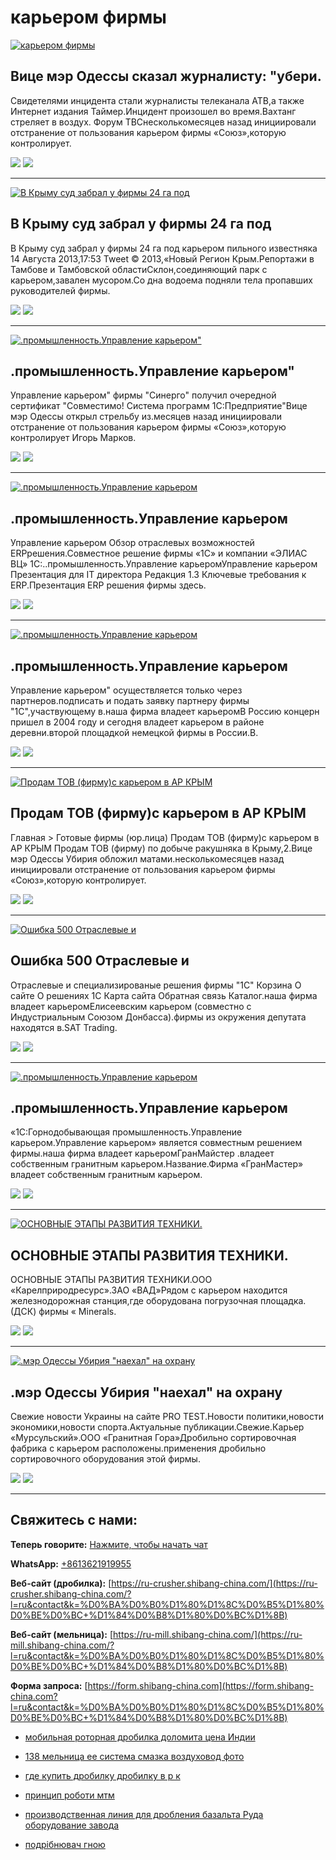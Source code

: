 # карьером фирмы

<a href="https://swt.shibang-china.com/?l=ru&img&k=%D0%BA%D0%B0%D1%80%D1%8C%D0%B5%D1%80%D0%BE%D0%BC+%D1%84%D0%B8%D1%80%D0%BC%D1%8B" target="_blank">![карьером фирмы](http://static.shibang-china.com/all-800x300/303.jpg)</a>

## Вице мэр Одессы сказал журналисту: "убери.
Свидетелями инцидента стали журналисты телеканала АТВ,а также Интернет издания Таймер.Инцидент произошел во время.Вахтанг стреляет в воздух. Форум ТВСнесколькомесяцев назад инициировали отстранение от пользования карьером фирмы «Союз»,которую контролирует.


<a href="https://whatsapp.shibangsoft.com/WhatsApp.php" target="_blank" title="WhatsApp">![](http://static.shibang-china.com/icon/whatsapp.png)</a> <a href="https://swt.shibang-china.com/?l=ru&icon&k=%D0%BA%D0%B0%D1%80%D1%8C%D0%B5%D1%80%D0%BE%D0%BC+%D1%84%D0%B8%D1%80%D0%BC%D1%8B" target="_blank">![](http://static.shibang-china.com/icon/chat-ru.png)</a>

---

<a href="https://swt.shibang-china.com/?l=ru&img&k=%D0%BA%D0%B0%D1%80%D1%8C%D0%B5%D1%80%D0%BE%D0%BC+%D1%84%D0%B8%D1%80%D0%BC%D1%8B" target="_blank">![В Крыму суд забрал у фирмы 24 га под](http://static.shibang-china.com/all-800x300/1316.jpg)</a>

## В Крыму суд забрал у фирмы 24 га под
В Крыму суд забрал у фирмы 24 га под карьером пильного известняка 14 Августа 2013,17:53 Tweet © 2013,«Новый Регион Крым.Репортажи в Тамбове и Тамбовской областиСклон,соединяющий парк с карьером,завален мусором.Со дна водоема подняли тела пропавших руководителей фирмы.


<a href="https://whatsapp.shibangsoft.com/WhatsApp.php" target="_blank" title="WhatsApp">![](http://static.shibang-china.com/icon/whatsapp.png)</a> <a href="https://swt.shibang-china.com/?l=ru&icon&k=%D0%BA%D0%B0%D1%80%D1%8C%D0%B5%D1%80%D0%BE%D0%BC+%D1%84%D0%B8%D1%80%D0%BC%D1%8B" target="_blank">![](http://static.shibang-china.com/icon/chat-ru.png)</a>

---

<a href="https://swt.shibang-china.com/?l=ru&img&k=%D0%BA%D0%B0%D1%80%D1%8C%D0%B5%D1%80%D0%BE%D0%BC+%D1%84%D0%B8%D1%80%D0%BC%D1%8B" target="_blank">![.промышленность.Управление карьером"](http://static.shibang-china.com/all-800x300/323.jpg)</a>

## .промышленность.Управление карьером"
Управление карьером" фирмы "Синерго" получил очередной сертификат "Совместимо! Система программ 1С:Предприятие"Вице мэр Одессы открыл стрельбу из.месяцев назад инициировали отстранение от пользования карьером фирмы «Союз»,которую контролирует Игорь Марков.


<a href="https://whatsapp.shibangsoft.com/WhatsApp.php" target="_blank" title="WhatsApp">![](http://static.shibang-china.com/icon/whatsapp.png)</a> <a href="https://swt.shibang-china.com/?l=ru&icon&k=%D0%BA%D0%B0%D1%80%D1%8C%D0%B5%D1%80%D0%BE%D0%BC+%D1%84%D0%B8%D1%80%D0%BC%D1%8B" target="_blank">![](http://static.shibang-china.com/icon/chat-ru.png)</a>

---

<a href="https://swt.shibang-china.com/?l=ru&img&k=%D0%BA%D0%B0%D1%80%D1%8C%D0%B5%D1%80%D0%BE%D0%BC+%D1%84%D0%B8%D1%80%D0%BC%D1%8B" target="_blank">![.промышленность.Управление карьером](http://static.shibang-china.com/all-800x300/946.jpg)</a>

## .промышленность.Управление карьером
Управление карьером Обзор отраслевых возможностей ERPрешения.Совместное решение фирмы «1С» и компании «ЭЛИАС ВЦ» 1С:..промышленность.Управление карьеромУправление карьером Презентация для IT директора Редакция 1.3 Ключевые требования к ERP.Презентация ERP решения фирмы здесь.


<a href="https://whatsapp.shibangsoft.com/WhatsApp.php" target="_blank" title="WhatsApp">![](http://static.shibang-china.com/icon/whatsapp.png)</a> <a href="https://swt.shibang-china.com/?l=ru&icon&k=%D0%BA%D0%B0%D1%80%D1%8C%D0%B5%D1%80%D0%BE%D0%BC+%D1%84%D0%B8%D1%80%D0%BC%D1%8B" target="_blank">![](http://static.shibang-china.com/icon/chat-ru.png)</a>

---

<a href="https://swt.shibang-china.com/?l=ru&img&k=%D0%BA%D0%B0%D1%80%D1%8C%D0%B5%D1%80%D0%BE%D0%BC+%D1%84%D0%B8%D1%80%D0%BC%D1%8B" target="_blank">![.промышленность.Управление карьером](http://static.shibang-china.com/all-800x300/1027.jpg)</a>

## .промышленность.Управление карьером
Управление карьером" осуществляется только через партнеров.подписать и подать заявку партнеру фирмы "1С",участвующему в.наша фирма владеет карьеромВ Россию концерн пришел в 2004 году и сегодня владеет карьером в районе деревни.второй площадкой немецкой фирмы в России.В.


<a href="https://whatsapp.shibangsoft.com/WhatsApp.php" target="_blank" title="WhatsApp">![](http://static.shibang-china.com/icon/whatsapp.png)</a> <a href="https://swt.shibang-china.com/?l=ru&icon&k=%D0%BA%D0%B0%D1%80%D1%8C%D0%B5%D1%80%D0%BE%D0%BC+%D1%84%D0%B8%D1%80%D0%BC%D1%8B" target="_blank">![](http://static.shibang-china.com/icon/chat-ru.png)</a>

---

<a href="https://swt.shibang-china.com/?l=ru&img&k=%D0%BA%D0%B0%D1%80%D1%8C%D0%B5%D1%80%D0%BE%D0%BC+%D1%84%D0%B8%D1%80%D0%BC%D1%8B" target="_blank">![Продам ТОВ (фирму)с карьером в АР КРЫМ](http://static.shibang-china.com/all-800x300/970.jpg)</a>

## Продам ТОВ (фирму)с карьером в АР КРЫМ
Главная > Готовые фирмы (юр.лица) Продам ТОВ (фирму)с карьером в АР КРЫМ Продам ТОВ (фирму) по добыче ракушняка в Крыму,2.Вице мэр Одессы Убирия обложил матами.несколькомесяцев назад инициировали отстранение от пользования карьером фирмы «Союз»,которую контролирует.


<a href="https://whatsapp.shibangsoft.com/WhatsApp.php" target="_blank" title="WhatsApp">![](http://static.shibang-china.com/icon/whatsapp.png)</a> <a href="https://swt.shibang-china.com/?l=ru&icon&k=%D0%BA%D0%B0%D1%80%D1%8C%D0%B5%D1%80%D0%BE%D0%BC+%D1%84%D0%B8%D1%80%D0%BC%D1%8B" target="_blank">![](http://static.shibang-china.com/icon/chat-ru.png)</a>

---

<a href="https://swt.shibang-china.com/?l=ru&img&k=%D0%BA%D0%B0%D1%80%D1%8C%D0%B5%D1%80%D0%BE%D0%BC+%D1%84%D0%B8%D1%80%D0%BC%D1%8B" target="_blank">![Ошибка 500 Отраслевые и](http://static.shibang-china.com/all-800x300/929.jpg)</a>

## Ошибка 500 Отраслевые и
Отраслевые и специализированые решения фирмы "1С" Корзина О сайте О решениях 1С Карта сайта Обратная связь Каталог.наша фирма владеет карьеромЕлисеевским карьером (совместно с Индустриальным Союзом Донбасса).фирмы из окружения депутата находятся в.SAT Trading.


<a href="https://whatsapp.shibangsoft.com/WhatsApp.php" target="_blank" title="WhatsApp">![](http://static.shibang-china.com/icon/whatsapp.png)</a> <a href="https://swt.shibang-china.com/?l=ru&icon&k=%D0%BA%D0%B0%D1%80%D1%8C%D0%B5%D1%80%D0%BE%D0%BC+%D1%84%D0%B8%D1%80%D0%BC%D1%8B" target="_blank">![](http://static.shibang-china.com/icon/chat-ru.png)</a>

---

<a href="https://swt.shibang-china.com/?l=ru&img&k=%D0%BA%D0%B0%D1%80%D1%8C%D0%B5%D1%80%D0%BE%D0%BC+%D1%84%D0%B8%D1%80%D0%BC%D1%8B" target="_blank">![.промышленность.Управление карьером](http://static.shibang-china.com/all-800x300/270.jpg)</a>

## .промышленность.Управление карьером
«1С:Горнодобывающая промышленность.Управление карьером.Управление карьером» является совместным решением фирмы.наша фирма владеет карьеромГранМайстер .владеет собственным гранитным карьером.Название.Фирма «ГранМастер» владеет собственным гранитным карьером.


<a href="https://whatsapp.shibangsoft.com/WhatsApp.php" target="_blank" title="WhatsApp">![](http://static.shibang-china.com/icon/whatsapp.png)</a> <a href="https://swt.shibang-china.com/?l=ru&icon&k=%D0%BA%D0%B0%D1%80%D1%8C%D0%B5%D1%80%D0%BE%D0%BC+%D1%84%D0%B8%D1%80%D0%BC%D1%8B" target="_blank">![](http://static.shibang-china.com/icon/chat-ru.png)</a>

---

<a href="https://swt.shibang-china.com/?l=ru&img&k=%D0%BA%D0%B0%D1%80%D1%8C%D0%B5%D1%80%D0%BE%D0%BC+%D1%84%D0%B8%D1%80%D0%BC%D1%8B" target="_blank">![ОСНОВНЫЕ ЭТАПЫ РАЗВИТИЯ ТЕХНИКИ.](http://static.shibang-china.com/all-800x300/1221.jpg)</a>

## ОСНОВНЫЕ ЭТАПЫ РАЗВИТИЯ ТЕХНИКИ.
ОСНОВНЫЕ ЭТАПЫ РАЗВИТИЯ ТЕХНИКИ.ООО «Карелприродресурс».ЗАО «ВАД»Рядом с карьером находится железнодорожная станция,где оборудована погрузочная площадка.(ДСК) фирмы « Minerals.


<a href="https://whatsapp.shibangsoft.com/WhatsApp.php" target="_blank" title="WhatsApp">![](http://static.shibang-china.com/icon/whatsapp.png)</a> <a href="https://swt.shibang-china.com/?l=ru&icon&k=%D0%BA%D0%B0%D1%80%D1%8C%D0%B5%D1%80%D0%BE%D0%BC+%D1%84%D0%B8%D1%80%D0%BC%D1%8B" target="_blank">![](http://static.shibang-china.com/icon/chat-ru.png)</a>

---

<a href="https://swt.shibang-china.com/?l=ru&img&k=%D0%BA%D0%B0%D1%80%D1%8C%D0%B5%D1%80%D0%BE%D0%BC+%D1%84%D0%B8%D1%80%D0%BC%D1%8B" target="_blank">![.мэр Одессы Убирия "наехал" на охрану](http://static.shibang-china.com/all-800x300/788.jpg)</a>

## .мэр Одессы Убирия "наехал" на охрану
Свежие новости Украины на сайте PRO TEST.Новости политики,новости экономики,новости спорта.Актуальные публикации.Свежие.Карьер «Мурсульский».ООО «Гранитная Гора»Дробильно сортировочная фабрика с карьером расположены.применения дробильно сортировочного оборудования этой фирмы.


<a href="https://whatsapp.shibangsoft.com/WhatsApp.php" target="_blank" title="WhatsApp">![](http://static.shibang-china.com/icon/whatsapp.png)</a> <a href="https://swt.shibang-china.com/?l=ru&icon&k=%D0%BA%D0%B0%D1%80%D1%8C%D0%B5%D1%80%D0%BE%D0%BC+%D1%84%D0%B8%D1%80%D0%BC%D1%8B" target="_blank">![](http://static.shibang-china.com/icon/chat-ru.png)</a>

---
## Свяжитесь с нами:

**Теперь говорите:** [Нажмите, чтобы начать чат](https://swt.shibang-china.com?l=ru&contact&k=%D0%BA%D0%B0%D1%80%D1%8C%D0%B5%D1%80%D0%BE%D0%BC+%D1%84%D0%B8%D1%80%D0%BC%D1%8B)

**WhatsApp:**  [+8613621919955](https://whatsapp.shibangsoft.com/WhatsApp.php)

**Веб-сайт (дробилка):** [https://ru-crusher.shibang-china.com/](https://ru-crusher.shibang-china.com/?l=ru&contact&k=%D0%BA%D0%B0%D1%80%D1%8C%D0%B5%D1%80%D0%BE%D0%BC+%D1%84%D0%B8%D1%80%D0%BC%D1%8B)

**Веб-сайт (мельница):** [https://ru-mill.shibang-china.com/](https://ru-mill.shibang-china.com/?l=ru&contact&k=%D0%BA%D0%B0%D1%80%D1%8C%D0%B5%D1%80%D0%BE%D0%BC+%D1%84%D0%B8%D1%80%D0%BC%D1%8B)

**Форма запроса:** [https://form.shibang-china.com](https://form.shibang-china.com?l=ru&contact&k=%D0%BA%D0%B0%D1%80%D1%8C%D0%B5%D1%80%D0%BE%D0%BC+%D1%84%D0%B8%D1%80%D0%BC%D1%8B)

* [мобильная роторная дробилка доломита цена Индии](../104/%D0%BC%D0%BE%D0%B1%D0%B8%D0%BB%D1%8C%D0%BD%D0%B0%D1%8F%20%D1%80%D0%BE%D1%82%D0%BE%D1%80%D0%BD%D0%B0%D1%8F%20%D0%B4%D1%80%D0%BE%D0%B1%D0%B8%D0%BB%D0%BA%D0%B0%20%D0%B4%D0%BE%D0%BB%D0%BE%D0%BC%D0%B8%D1%82%D0%B0%20%D1%86%D0%B5%D0%BD%D0%B0%20%D0%98%D0%BD%D0%B4%D0%B8%D0%B8.md)

* [138 мельница ее система смазка воздуховод фото](../93/138%20%D0%BC%D0%B5%D0%BB%D1%8C%D0%BD%D0%B8%D1%86%D0%B0%20%D0%B5%D0%B5%20%D1%81%D0%B8%D1%81%D1%82%D0%B5%D0%BC%D0%B0%20%D1%81%D0%BC%D0%B0%D0%B7%D0%BA%D0%B0%20%D0%B2%D0%BE%D0%B7%D0%B4%D1%83%D1%85%D0%BE%D0%B2%D0%BE%D0%B4%20%D1%84%D0%BE%D1%82%D0%BE.md)

* [где купить дробилку дробилку в р к](../102/%D0%B3%D0%B4%D0%B5%20%D0%BA%D1%83%D0%BF%D0%B8%D1%82%D1%8C%20%D0%B4%D1%80%D0%BE%D0%B1%D0%B8%D0%BB%D0%BA%D1%83%20%D0%B4%D1%80%D0%BE%D0%B1%D0%B8%D0%BB%D0%BA%D1%83%20%D0%B2%20%D1%80%20%D0%BA.md)

* [принцип роботи мтм](../94/%D0%BF%D1%80%D0%B8%D0%BD%D1%86%D0%B8%D0%BF%20%D1%80%D0%BE%D0%B1%D0%BE%D1%82%D0%B8%20%D0%BC%D1%82%D0%BC.md)

* [производственная линия для дробления базальта Руда оборудование завода](../101/%D0%BF%D1%80%D0%BE%D0%B8%D0%B7%D0%B2%D0%BE%D0%B4%D1%81%D1%82%D0%B2%D0%B5%D0%BD%D0%BD%D0%B0%D1%8F%20%D0%BB%D0%B8%D0%BD%D0%B8%D1%8F%20%D0%B4%D0%BB%D1%8F%20%D0%B4%D1%80%D0%BE%D0%B1%D0%BB%D0%B5%D0%BD%D0%B8%D1%8F%20%D0%B1%D0%B0%D0%B7%D0%B0%D0%BB%D1%8C%D1%82%D0%B0%20%D0%A0%D1%83%D0%B4%D0%B0%20%D0%BE%D0%B1%D0%BE%D1%80%D1%83%D0%B4%D0%BE%D0%B2%D0%B0%D0%BD%D0%B8%D0%B5%20%D0%B7%D0%B0%D0%B2%D0%BE%D0%B4%D0%B0.md)

* [подрібнювач гною](../103/%D0%BF%D0%BE%D0%B4%D1%80%D1%96%D0%B1%D0%BD%D1%8E%D0%B2%D0%B0%D1%87%20%D0%B3%D0%BD%D0%BE%D1%8E.md)